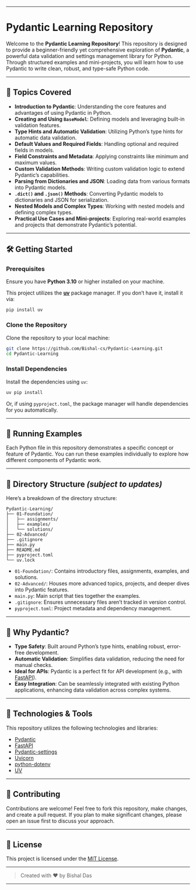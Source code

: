 
---

# Pydantic Learning Repository

Welcome to the **Pydantic Learning Repository**! This repository is designed to provide a beginner-friendly yet comprehensive exploration of **Pydantic**, a powerful data validation and settings management library for Python. Through structured examples and mini-projects, you will learn how to use Pydantic to write clean, robust, and type-safe Python code.

---

## 📌 Topics Covered

* **Introduction to Pydantic**: Understanding the core features and advantages of using Pydantic in Python.
* **Creating and Using `BaseModel`**: Defining models and leveraging built-in validation features.
* **Type Hints and Automatic Validation**: Utilizing Python’s type hints for automatic data validation.
* **Default Values and Required Fields**: Handling optional and required fields in models.
* **Field Constraints and Metadata**: Applying constraints like minimum and maximum values.
* **Custom Validation Methods**: Writing custom validation logic to extend Pydantic’s capabilities.
* **Parsing from Dictionaries and JSON**: Loading data from various formats into Pydantic models.
* **`.dict()` and `.json()` Methods**: Converting Pydantic models to dictionaries and JSON for serialization.
* **Nested Models and Complex Types**: Working with nested models and defining complex types.
* **Practical Use Cases and Mini-projects**: Exploring real-world examples and projects that demonstrate Pydantic’s potential.

---

## 🛠 Getting Started

### Prerequisites

Ensure you have **Python 3.10** or higher installed on your machine.

This project utilizes the [**uv**](https://github.com/astral-sh/uv) package manager. If you don’t have it, install it via:

```bash
pip install uv
```

### Clone the Repository

Clone the repository to your local machine:

```bash
git clone https://github.com/Bishal-cs/Pydantic-Learning.git
cd Pydantic-Learning
```

### Install Dependencies

Install the dependencies using `uv`:

```bash
uv pip install
```

Or, if using `pyproject.toml`, the package manager will handle dependencies for you automatically.

---

## 🚀 Running Examples

Each Python file in this repository demonstrates a specific concept or feature of Pydantic. You can run these examples individually to explore how different components of Pydantic work.

---

## 📂 Directory Structure *(subject to updates)*

Here’s a breakdown of the directory structure:

```
Pydantic-Learning/
├── 01-Foundation/
│   ├── assignments/
│   ├── examples/
│   └── solutions/
├── 02-Advanced/
├── .gitignore
├── main.py
├── README.md
├── pyproject.toml
└── uv.lock
```

* `01-Foundation/`: Contains introductory files, assignments, examples, and solutions.
* `02-Advanced/`: Houses more advanced topics, projects, and deeper dives into Pydantic features.
* `main.py`: Main script that ties together the examples.
* `.gitignore`: Ensures unnecessary files aren’t tracked in version control.
* `pyproject.toml`: Project metadata and dependency management.

---

## 🧠 Why Pydantic?

* **Type Safety**: Built around Python’s type hints, enabling robust, error-free development.
* **Automatic Validation**: Simplifies data validation, reducing the need for manual checks.
* **Ideal for APIs**: Pydantic is a perfect fit for API development (e.g., with [FastAPI](https://fastapi.tiangolo.com/)).
* **Easy Integration**: Can be seamlessly integrated with existing Python applications, enhancing data validation across complex systems.

---

## 🧰 Technologies & Tools

This repository utilizes the following technologies and libraries:

* [Pydantic](https://docs.pydantic.dev/)
* [FastAPI](https://fastapi.tiangolo.com/)
* [Pydantic-settings](https://pydantic-docs.helpmanual.io/usage/settings/)
* [Uvicorn](https://www.uvicorn.org/)
* [python-dotenv](https://pypi.org/project/python-dotenv/)
* [UV](https://github.com/astral-sh/uv)

---

## 🤝 Contributing

Contributions are welcome! Feel free to fork this repository, make changes, and create a pull request. If you plan to make significant changes, please open an issue first to discuss your approach.

---

## 📄 License

This project is licensed under the [MIT License](https://choosealicense.com/licenses/mit/).

---

> Created with ❤️ by Bishal Das

---
